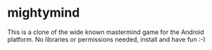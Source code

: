 # mightymind

This is a clone of the wide known mastermind game for the Android platform. No libraries or permissions needed, install and have fun :-)

